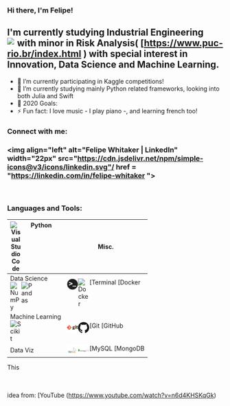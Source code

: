 ### Hi there, I'm Felipe!

## I'm currently studying Industrial Engineering with minor in Risk Analysis(<img align="left" width="23px" src="https://logodownload.org/wp-content/uploads/2015/02/puc-rio-logo.gif"/>  [https://www.puc-rio.br/index.html  )  with special interest in Innovation, Data Science and Machine Learning.

- 🔭 I’m currently participating in Kaggle competitions!
- 🌱 I’m currently studying mainly Python related frameworks, looking into both Julia and Swift 
- 🥅 2020 Goals: 
- ⚡ Fun fact: I love music - I play piano -, and learning french too!

### Connect with me:

### <img align="left" alt="Felipe Whitaker | LinkedIn" width="22px" src="https://cdn.jsdelivr.net/npm/simple-icons@v3/icons/linkedin.svg"/ href = "https://linkedin.com/in/felipe-whitaker ">
<br />

### Languages and Tools:

| <img align="left" alt="Visual Studio Code" width="26px" src="https://seeklogo.com/images/P/python-logo-A32636CAA3-seeklogo.com.png"/> Python | Misc.                                                        |
| ------------------------------------------------------------ | ------------------------------------------------------------ |
| Data Science<br/> <img align="left" alt="NumPy" width="26px" src="https://user-images.githubusercontent.com/50221806/86498201-a8bd8680-bd39-11ea-9d08-66b610a8dc01.png"/><img align="left" alt="Pandas" width="26px" src="https://www.pinclipart.com/picdir/middle/367-3678882_python-logo-clipart-easy-pandas-python-logo-png.png"/> | <img align="left" alt="Terminal" width="26px" src="https://raw.githubusercontent.com/github/explore/80688e429a7d4ef2fca1e82350fe8e3517d3494d/topics/terminal/terminal.png" />  [Terminal  <img align="left" alt="Docker" width="26px" src="https://www.docker.com/sites/default/files/d8/2019-07/vertical-logo-monochromatic.png"/>  [Docker |
| Machine Learning<br><img align="left" alt="Scikit" width="26px" src="https://e7.pngegg.com/pngimages/905/45/png-clipart-scikit-learn-python-scikit-logo-brand-learning-text-computer.png"/> | <img align="left" alt="Git" width="26px" src="https://raw.githubusercontent.com/github/explore/80688e429a7d4ef2fca1e82350fe8e3517d3494d/topics/git/git.png" />  [Git   <img align="left" alt="GitHub" width="26px" src="https://raw.githubusercontent.com/github/explore/78df643247d429f6cc873026c0622819ad797942/topics/github/github.png" />  [GitHub |
| Data Viz<br>                                                 | <img align="left" alt="MySQL" width="26px" src="https://raw.githubusercontent.com/github/explore/80688e429a7d4ef2fca1e82350fe8e3517d3494d/topics/mysql/mysql.png" />  [MySQL  <img align="left" alt="MongoDB" width="26px" src="https://raw.githubusercontent.com/github/explore/80688e429a7d4ef2fca1e82350fe8e3517d3494d/topics/mongodb/mongodb.png" />  [MongoDB |
This

<img align="left" alt="" width="26px" src=""/>  















<br /><br />
idea from: [YouTube  (https://www.youtube.com/watch?v=n6d4KHSKqGk)

